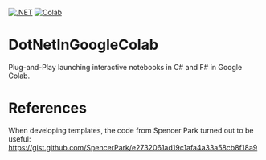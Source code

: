 [![.NET](https://img.shields.io/badge/--512BD4?logo=.net&logoColor=ffffff)](https://dotnet.microsoft.com/)
[![Colab](https://colab.research.google.com/assets/colab-badge.svg)](https://colab.research.google.com/github/GlebSBrykin/DotNetInGoogleColab/blob/master/C%23.ipynb)

# DotNetInGoogleColab
Plug-and-Play launching interactive notebooks in C# and F# in Google Colab.

# References

When developing templates, the code from Spencer Park turned out to be useful: https://gist.github.com/SpencerPark/e2732061ad19c1afa4a33a58cb8f18a9
